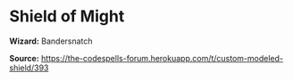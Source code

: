 # Shield of Might

**Wizard:** Bandersnatch

**Source:** https://the-codespells-forum.herokuapp.com/t/custom-modeled-shield/393
